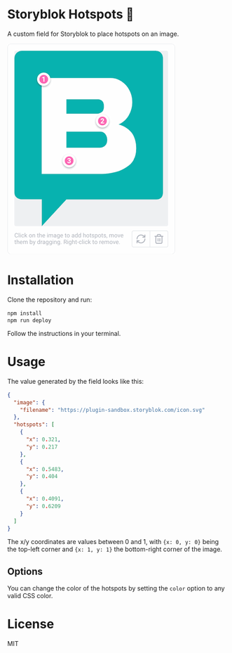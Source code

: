 # Storyblok Hotspots 🎯

A custom field for Storyblok to place hotspots on an image.

![Screenshot](screenshot.png)

# Installation

Clone the repository and run:

```
npm install
npm run deploy
```

Follow the instructions in your terminal.

# Usage

The value generated by the field looks like this:

```json
{
  "image": {
    "filename": "https://plugin-sandbox.storyblok.com/icon.svg"
  },
  "hotspots": [
    {
      "x": 0.321,
      "y": 0.217
    },
    {
      "x": 0.5483,
      "y": 0.404
    },
    {
      "x": 0.4091,
      "y": 0.6209
    }
  ]
}
```

The x/y coordinates are values between 0 and 1, with `{x: 0, y: 0}` being the top-left corner and `{x: 1, y: 1}` the bottom-right corner of the image.

## Options

You can change the color of the hotspots by setting the `color` option to
any valid CSS color.

# License

MIT
